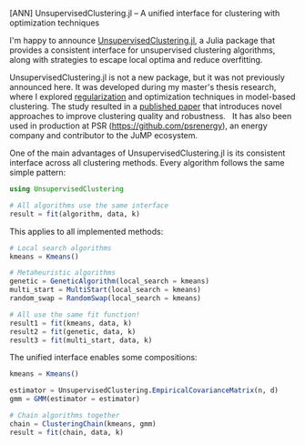 [ANN] UnsupervisedClustering.jl – A unified interface for clustering with optimization techniques

I'm happy to announce [UnsupervisedClustering.jl](https://github.com/raphasampaio/UnsupervisedClustering.jl), a Julia package that provides a consistent interface for unsupervised clustering algorithms, along with strategies to escape local optima and reduce overfitting.

UnsupervisedClustering.jl is not a new package, but it was not previously announced here. It was developed during my master's thesis research, where I explored [regularization](https://github.com/raphasampaio/RegularizedCovarianceMatrices.jl) and optimization techniques in model-based clustering. The study resulted in a [published paper](https://arxiv.org/abs/2302.02450) that introduces novel approaches to improve clustering quality and robustness.
 
It has also been used in production at PSR (https://github.com/psrenergy), an energy company and contributor to the JuMP ecosystem.

One of the main advantages of UnsupervisedClustering.jl is its consistent interface across all clustering methods. Every algorithm follows the same simple pattern:

```julia
using UnsupervisedClustering

# All algorithms use the same interface
result = fit(algorithm, data, k)
```

This applies to all implemented methods:

```julia
# Local search algorithms
kmeans = Kmeans()

# Metaheuristic algorithms
genetic = GeneticAlgorithm(local_search = kmeans)
multi_start = MultiStart(local_search = kmeans)
random_swap = RandomSwap(local_search = kmeans)

# All use the same fit function!
result1 = fit(kmeans, data, k)
result2 = fit(genetic, data, k)
result3 = fit(multi_start, data, k)
```

The unified interface enables some compositions:

```julia
kmeans = Kmeans()

estimator = UnsupervisedClustering.EmpiricalCovarianceMatrix(n, d)
gmm = GMM(estimator = estimator)

# Chain algorithms together
chain = ClusteringChain(kmeans, gmm)
result = fit(chain, data, k)
```


